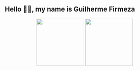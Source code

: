 ## Hello 👋🏼, my name is Guilherme Firmeza

<p align="center">
  <img src="https://github-readme-stats.vercel.app/api?username=gvfirmeza&theme=dark&hide=stars&show_icons=true&ring_color=79ff97" height="150"/>
  <img src="https://github-readme-stats.vercel.app/api/top-langs/?username=gvfirmeza&layout=compact&theme=dark&hide_progress=true&langs_count=10" height="150"/>
</p>
